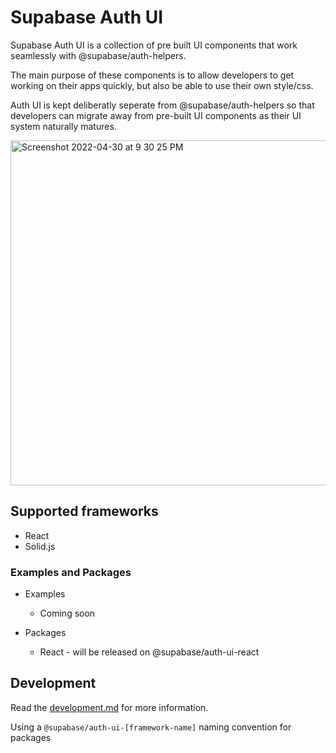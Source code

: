 # Supabase Auth UI

Supabase Auth UI is a collection of pre built UI components that work seamlessly with @supabase/auth-helpers.

The main purpose of these components is to allow developers to get working on their apps quickly, but also be able to use their own style/css.

Auth UI is kept deliberatly seperate from @supabase/auth-helpers so that developers can migrate away from pre-built UI components as their UI system naturally matures.

<img width="552" alt="Screenshot 2022-04-30 at 9 30 25 PM" src="https://user-images.githubusercontent.com/8291514/166107630-edb5190c-1d27-4757-8960-11ef14f87af1.png">

## Supported frameworks

- React
- Solid.js

### Examples and Packages

- Examples

  - Coming soon

- Packages
  - React - will be released on @supabase/auth-ui-react

## Development

Read the [development.md](./development.md) for more information.

Using a `@supabase/auth-ui-[framework-name]` naming convention for packages
